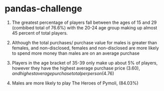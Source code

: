 # pandas-challenge

1. The greatest percentage of players fall between the ages of 15 and 29 (combibed total of 76.6%) with the 20-24 age group making up almost 45 percent of total players.

2. Although the total purchases/ purchase value for males is greater than females, and non-disclosed, females and non-disclosed are more likely to spend more money than males are on an average purchase 

3. Players in the age bracket of 35-39 only make up about 5% of players, however they have the highest average purchase price ($3.60), and highest average purchase total per person ($4.76)

4. Males are more likely to play The Heroes of Pymoli, (84.03%)
